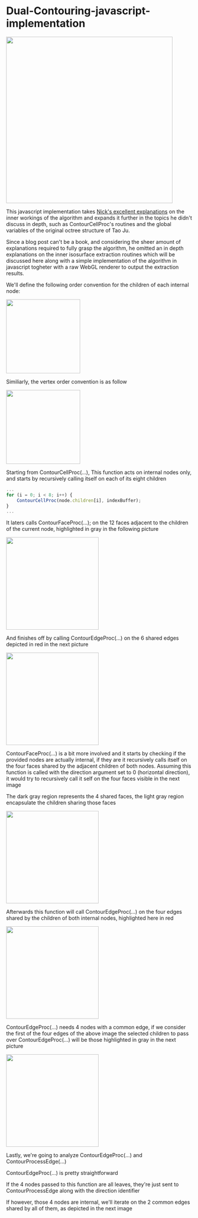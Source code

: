 # Dual-Contouring-javascript-implementation


<img src="https://github.com/Domenicobrz/Dual-Contouring-javascript-implementation/blob/master/screenshots/octree3.png" width="450px">

This javascript implementation takes [Nick's excellent explanations](http://ngildea.blogspot.it/2014/11/implementing-dual-contouring.html) on the inner workings of the algorithm and expands it further in the topics he didn't discuss in depth, such as ContourCellProc's routines and the global variables of the original octree structure  of Tao Ju.

Since a blog post can't be a book, and considering the sheer amount of explanations required to fully grasp the algorithm, he omitted an in depth explanations on the inner isosurface extraction routines which will be discussed here along with a simple implementation of the algorithm in javascript togheter with a raw WebGL renderer to output the extraction results.

We'll define the following order convention for the children of each internal node:

<img src="https://github.com/Domenicobrz/Dual-Contouring-javascript-implementation/blob/master/screenshots/childrenorder.png" width="200px">

Similiarly, the vertex order convention is as follow

<img src="https://github.com/Domenicobrz/Dual-Contouring-javascript-implementation/blob/master/screenshots/vertorder.png" width="200px">

Starting from ContourCellProc(...),
This function acts on internal nodes only, and starts by recursively calling itself on each of its eight children

```javascript
...
for (i = 0; i < 8; i++) {
    ContourCellProc(node.children[i], indexBuffer);
}
...
```

It laters calls ContourFaceProc(...); on the 12 faces adjacent to the children of the current node, highlighted in gray in the following picture

<img src="https://github.com/Domenicobrz/Dual-Contouring-javascript-implementation/blob/master/screenshots/ccpfaces.png" width="250px">

And finishes off by calling ContourEdgeProc(...) on the 6 shared edges depicted in red in the next picture

<img src="https://github.com/Domenicobrz/Dual-Contouring-javascript-implementation/blob/master/screenshots/ccpedges.png" width="250px">


ContourFaceProc(...) is a bit more involved and it starts by checking if the provided nodes are actually internal, if they are it recursively
calls itself on the four faces shared by the adjacent children of both nodes. Assuming this function is called with the direction argument set to 0 (horizontal direction), 
it would try to recursively call it self on the four faces visible in the next image

The dark gray region represents the 4 shared faces, the light gray region encapsulate the children sharing those faces 

<img src="https://github.com/Domenicobrz/Dual-Contouring-javascript-implementation/blob/master/screenshots/fpf.jpg" width="250px">

Afterwards this function will call ContourEdgeProc(...) on the four edges shared by the children of both internal nodes, highlighted here in red

<img src="https://github.com/Domenicobrz/Dual-Contouring-javascript-implementation/blob/master/screenshots/fpe.jpg" width="250px">

ContourEdgeProc(...) needs 4 nodes with a common edge, if we consider the first of the four edges of the above image the selected children to pass over ContourEdgeProc(...) will be
those highlighted in gray in the next picture

<img src="https://github.com/Domenicobrz/Dual-Contouring-javascript-implementation/blob/master/screenshots/fpe2.png" width="250px">

Lastly, we're going to analyze ContourEdgeProc(...) and ContourProcessEdge(...)

ContourEdgeProc(...) is pretty straightforward

If the 4 nodes passed to this function are all leaves, they're just sent to ContourProcessEdge along with the direction identifier

If however, those 4 nodes are internal, we'll iterate on the 2 common edges shared by all of them, as depicted in the next image